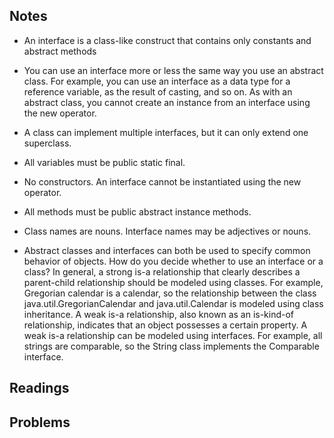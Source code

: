 ## Notes

* An interface is a class-like construct that contains only constants and abstract methods

* You can use an interface more or less the same way
you use an abstract class. For example, you can use an interface as a data type for a reference
variable, as the result of casting, and so on. As with an abstract class, you cannot create an
instance from an interface using the new operator.

* A class can implement multiple interfaces, but it can only extend one superclass.

* All variables must be public static final.

* No constructors. An interface cannot be instantiated
using the new operator.

* All methods must be public abstract instance methods.

* Class names are nouns. Interface names may be adjectives or nouns.

* Abstract classes and interfaces can both be used to specify common behavior of objects. How do you decide whether to use an interface or a class? In general, a strong is-a relationship that clearly describes a parent-child relationship should be modeled using classes. For example, Gregorian calendar is a calendar, so the relationship between the class java.util.GregorianCalendar and java.util.Calendar is modeled using class inheritance. A weak is-a relationship, also known as an is-kind-of relationship, indicates that an object possesses a certain property. A weak is-a relationship can be modeled using interfaces. For example, all strings are comparable, so the String class implements the Comparable interface.

## Readings

## Problems
